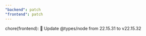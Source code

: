 ```yaml
---
"backend": patch
"frontend": patch
---
```


chore(frontend): 🧹 Update @types/node from 22.15.31 to v22.15.32
